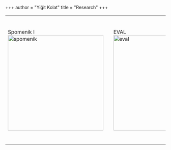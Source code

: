 +++
author = "Yiğit Kolat"
title = "Research"
+++

<table cellspacing="0" cellpadding="0">
    <tr style="height: 40px;"></tr> <!-- Spacer row -->
    <tr>
        <td>
            <div class="overlay-text">Spomenik I</div>
            <a href="/research/spomenik-res/"><img src="spomenik.png" alt="spomenik" width="300" height="300"></a>
        </td>
        <td width="20"></td> <!-- Spacer cell -->
        <td>
            <div class="overlay-text">EVAL</div>
            <a href="/research/eval-res/"><img src="eval.jpeg" alt="eval" width="300" height="300"></a>
        </td>
        <td width="20"></td> <!-- Spacer cell -->        
    </tr>
    <tr style="height: 40px;"></tr> <!-- Spacer row -->



